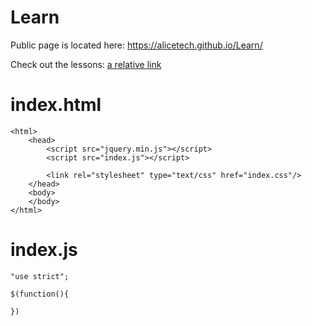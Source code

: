 # Learn

Public page is located here: https://alicetech.github.io/Learn/
 
Check out the lessons: [a relative link](lessons)

# index.html
````
<html>
    <head>
        <script src="jquery.min.js"></script>
        <script src="index.js"></script>
        
        <link rel="stylesheet" type="text/css" href="index.css"/>
    </head>
    <body>
    </body>
</html>
````

# index.js

````
"use strict";

$(function(){
	
})
````

